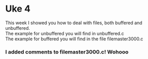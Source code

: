 
# Uke 4

This week I showed you how to deal with files, both buffered and unbuffered.  
The example for unbuffered you will find in unbuffered.c  
The example for buffered you will find in the file filemaster3000.c

### I added comments to filemaster3000.c! Wohooo
